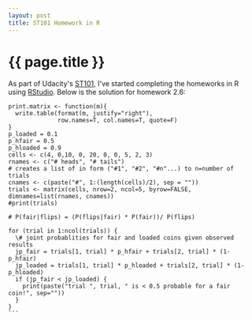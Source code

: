 ```yaml
---
layout: post
title: ST101 Homework in R
---
```


# {{ page.title }}

As part of Udacity's [ST101](http://www.udacity.com/view#Course/st101/), I've started completing the homeworks in R using [RStudio](http://rstudio.org/). Below is the solution for homework 2.6:

    print.matrix <- function(m){
      write.table(format(m, justify="right"),
                  row.names=T, col.names=T, quote=F)
    }
    p_loaded = 0.1
    p_hfair = 0.5
    p_hloaded = 0.9
    cells <- c(4, 0,10, 0, 20, 0, 0, 5, 2, 3)
    rnames <- c("# heads", "# tails")
    # creates a list of in form ("#1", "#2", "#n"...) to n=number of trials
    cnames <- c(paste("#", 1:(length(cells)/2), sep = "")) 
    trials <- matrix(cells, nrow=2, ncol=5, byrow=FALSE, dimnames=list(rnames, cnames))
    #print(trials)
     
    # P(fair|flips) = (P(flips|fair) * P(fair))/ P(flips)
     
    for (trial in 1:ncol(trials)) {
      \# joint probablities for fair and loaded coins given observed results
      jp_fair = trials[1, trial] * p_hfair + trials[2, trial] * (1-p_hfair)
      jp_loaded = trials[1, trial] * p_hloaded + trials[2, trial] * (1-p_hloaded)
      if (jp_fair < jp_loaded) {
        print(paste("trial ", trial, " is < 0.5 probable for a fair coin!", sep=""))
      } 
    }
    ```
